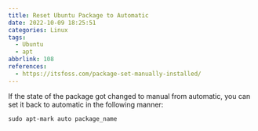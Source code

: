 ```yaml
---
title: Reset Ubuntu Package to Automatic
date: 2022-10-09 18:25:51
categories: Linux
tags:
  - Ubuntu
  - apt
abbrlink: 108
references:
  - https://itsfoss.com/package-set-manually-installed/
---
```

If the state of the package got changed to manual from automatic, you can set it back to automatic in the following manner:

```
sudo apt-mark auto package_name
```
